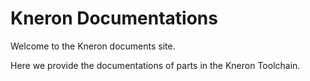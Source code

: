 # Kneron Documentations

Welcome to the Kneron documents site.

Here we provide the documentations of parts in the Kneron Toolchain.
